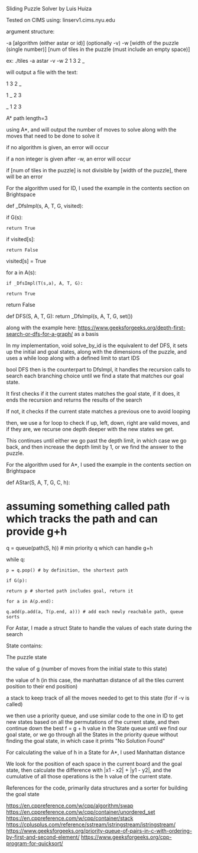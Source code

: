 Sliding Puzzle Solver by Luis Huiza

Tested on CIMS using: linserv1.cims.nyu.edu

argument structure:

-a [algorithm (either astar or id)] (optionally -v) -w [width of the puzzle (single number)] [num of tiles in the puzzle (must include an empty space)]

ex: ./tiles -a astar -v -w 2 1 3 2 _

will output a file with the text:

1 3 
2 _ 

1 _ 
2 3 

_ 1 
2 3 

A* path length=3

using A*, and will output the number of moves to solve along with the moves that need to be done to solve it

if no algorithm is given, an error will occur

if a non integer is given after -w, an error will occur

if [num of tiles in the puzzle] is not divisible by [width of the puzzle], there will be an error

For the algorithm used for ID, I used the example in the contents section on Brightspace

def _DfsImpl(s, A, T, G, visited):

  if G(s):

    return True

  if visited[s]:

    return False

  visited[s] = True

  for a in A(s):

    if _DfsImpl(T(s,a), A, T, G):

    return True
    
  return False

def DFS(S, A, T, G):
  return _DfsImpl(s, A, T, G, set())

along with the example here: https://www.geeksforgeeks.org/depth-first-search-or-dfs-for-a-graph/ as a basis

In my implementation, void solve_by_id is the equivalent to def DFS, it sets up the initial and goal states, along with the dimensions of the puzzle, and uses a while loop along with a defined limit to start IDS

bool DFS then is the counterpart to DfsImpl, it handles the recursion calls to search each branching choice until we find a state that matches our goal state.

It first checks if it the current states matches the goal state, if it does, it ends the recursion and returns the results of the search

If not, it checks if the current state matches a previous one to avoid looping

then, we use a for loop to check if up, left, down, right are valid moves, and if they are, we recurse one depth deeper with the new states we get.

This continues until either we go past the depth limit, in which case we go back, and then increase the depth limit by 1, or we find the answer to the puzzle.

For the algorithm used for A*, I used the example in the contents section on Brightspace

def AStar(S, A, T, G, C, h):

  # assuming something called path which tracks the path and can provide g+h

  q = queue(path(S, h)) # min priority q which can handle g+h

  while q:

    p = q.pop() # by definition, the shortest path

    if G(p):

    return p # shorted path includes goal, return it

    for a in A(p.end):

    q.add(p.add(a, T(p.end, a))) # add each newly reachable path, queue sorts

For Astar, I made a struct State to handle the values of each state during the search

State contains:

The puzzle state

the value of g (number of moves from the initial state to this state)

the value of h (in this case, the manhattan distance of all the tiles current position to their end position)

a stack to keep track of all the moves needed to get to this state (for if -v is called)

we then use a priority queue, and use similar code to the one in ID to get new states based on all the permutations of the current state, and then continue down the best f = g + h value in the State queue until we find our goal state, or we go through all the States in the priority queue without finding the goal state, in which case it prints "No Solution Found"

For calculating the value of h in a State for A*, I used Manhattan distance

We look for the position of each space in the current board and the goal state, then calculate the difference with |x1 - x2| + |y1 - y2|, and the cumulative of all those operations is the h value of the current state.

References for the code, primarily data structures and a sorter for building the goal state 

https://en.cppreference.com/w/cpp/algorithm/swap
https://en.cppreference.com/w/cpp/container/unordered_set
https://en.cppreference.com/w/cpp/container/stack
https://cplusplus.com/reference/sstream/istringstream/istringstream/
https://www.geeksforgeeks.org/priority-queue-of-pairs-in-c-with-ordering-by-first-and-second-element/
https://www.geeksforgeeks.org/cpp-program-for-quicksort/